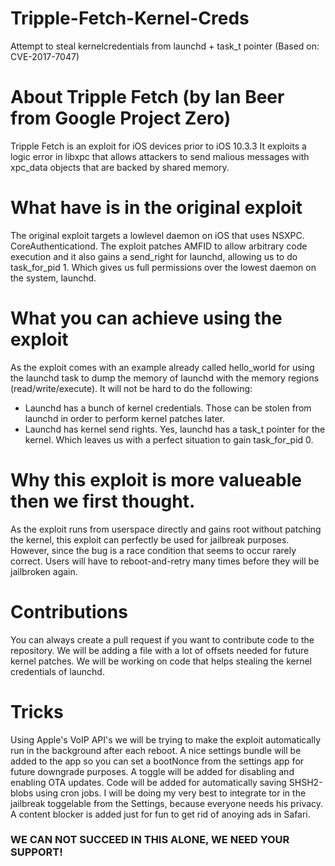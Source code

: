 # Tripple-Fetch-Kernel-Creds
Attempt to steal kernelcredentials from launchd + task_t pointer (Based on: CVE-2017-7047)

# About Tripple Fetch (by Ian Beer from Google Project Zero)
Tripple Fetch is an exploit for iOS devices prior to iOS 10.3.3
It exploits a logic error in libxpc that allows attackers to send malious messages with xpc_data objects that are backed by shared memory.

# What have is in the original exploit
The original exploit targets a lowlevel daemon on iOS that uses NSXPC. CoreAuthenticationd.
The exploit patches AMFID to allow arbitrary code execution and it also gains a send_right for launchd, allowing us to do task_for_pid 1.
Which gives us full permissions over the lowest daemon on the system, launchd.

# What you can achieve using the exploit
As the exploit comes with an example already called hello_world for using the launchd task to dump the memory of launchd with the memory regions (read/write/execute).
It will not be hard to do the following:
- Launchd has a bunch of kernel credentials. Those can be stolen from launchd in order to perform kernel patches later.
- Launchd has kernel send rights. Yes, launchd has a task_t pointer for the kernel. Which leaves us with a perfect situation to gain task_for_pid 0.

# Why this exploit is more valueable then we first thought.
As the exploit runs from userspace directly and gains root without patching the kernel, this exploit can perfectly be used for jailbreak purposes. However, since the bug is a race condition that seems to occur rarely correct. Users will have to reboot-and-retry many times before they will be jailbroken again.

# Contributions
You can always create a pull request if you want to contribute code to the repository.
We will be adding a file with a lot of offsets needed for future kernel patches.
We will be working on code that helps stealing the kernel credentials of launchd.

# Tricks
Using Apple's VoIP API's we will be trying to make the exploit automatically run in the background after each reboot.
A nice settings bundle will be added to the app so you can set a bootNonce from the settings app for future downgrade purposes.
A toggle will be added for disabling and enabling OTA updates.
Code will be added for automatically saving SHSH2-blobs using cron jobs.
I will be doing my very best to integrate tor in the jailbreak toggelable from the Settings, because everyone needs his privacy.
A content blocker is added just for fun to get rid of anoying ads in Safari.

### WE CAN NOT SUCCEED IN THIS ALONE, WE NEED YOUR SUPPORT!
